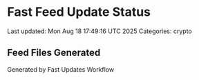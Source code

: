 # Fast Feed Update Status
Last updated: Mon Aug 18 17:49:16 UTC 2025
Categories: crypto

## Feed Files Generated

Generated by Fast Updates Workflow
